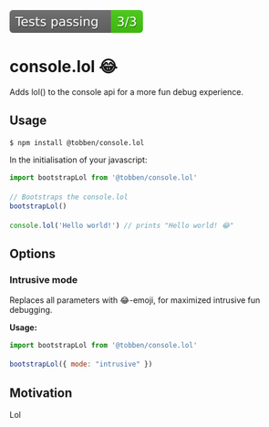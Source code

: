 ![Test](test/badge.svg)
# console.lol 😂
Adds lol() to the console api for a more fun debug experience.

## Usage

```
$ npm install @tobben/console.lol
```

In the initialisation of your javascript:

```js
import bootstrapLol from '@tobben/console.lol'

// Bootstraps the console.lol
bootstrapLol()

console.lol('Hello world!') // prints "Hello world! 😂"
```

## Options
### Intrusive mode

Replaces all parameters with 😂-emoji, for maximized intrusive fun debugging. 

**Usage:** 
```js
import bootstrapLol from '@tobben/console.lol'

bootstrapLol({ mode: "intrusive" })
```
## Motivation
Lol
